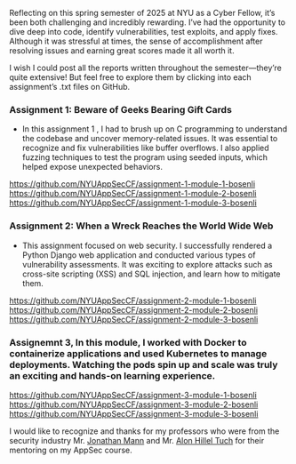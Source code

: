 Reflecting on this spring semester of 2025 at NYU as a Cyber Fellow, it’s been both challenging and incredibly rewarding. I’ve had the opportunity to dive deep into code, identify vulnerabilities, test exploits, and apply fixes. Although it was stressful at times, the sense of accomplishment after resolving issues and earning great scores made it all worth it.

I wish I could post all the reports written throughout the semester—they’re quite extensive! But feel free to explore them by clicking into each assignment’s .txt files on GitHub.

### Assignment 1: Beware of Geeks Bearing Gift Cards
- In this assignment 1 , I had to brush up on C programming to understand the codebase and uncover memory-related issues. It was essential to recognize and fix vulnerabilities like buffer overflows. I also applied fuzzing techniques to test the program using seeded inputs, which helped expose unexpected behaviors.

https://github.com/NYUAppSecCF/assignment-1-module-1-bosenli
https://github.com/NYUAppSecCF/assignment-1-module-2-bosenli
https://github.com/NYUAppSecCF/assignment-1-module-3-bosenli

### Assignment 2: When a Wreck Reaches the World Wide Web
- This assignment focused on web security. I successfully rendered a Python Django web application and conducted various types of vulnerability assessments. It was exciting to explore attacks such as cross-site scripting (XSS) and SQL injection, and learn how to mitigate them.

https://github.com/NYUAppSecCF/assignment-2-module-1-bosenli
https://github.com/NYUAppSecCF/assignment-2-module-2-bosenli
https://github.com/NYUAppSecCF/assignment-2-module-3-bosenli


### Assignemnt 3, In this module, I worked with Docker to containerize applications and used Kubernetes to manage deployments. Watching the pods spin up and scale was truly an exciting and hands-on learning experience.

https://github.com/NYUAppSecCF/assignment-3-module-1-bosenli
https://github.com/NYUAppSecCF/assignment-3-module-2-bosenli
https://github.com/NYUAppSecCF/assignment-3-module-3-bosenli


I would like to recognize and thanks for my professors who were from the security industry Mr. [Jonathan Mann][Jonathan-Mann] and Mr. [Alon Hillel Tuch][Alon-Hillel-Tuch]  for their mentoring on my AppSec course.

[Jonathan-Mann]: https://www.linkedin.com/in/mannjonathan/
[Alon-Hillel-Tuch]: https://www.linkedin.com/in/ahillelt/ 